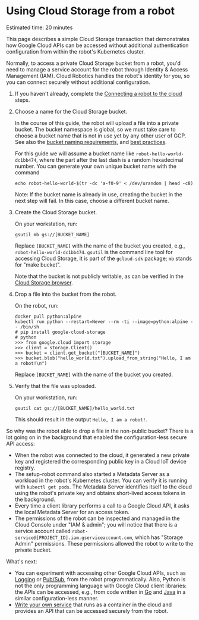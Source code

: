 # Using Cloud Storage from a robot

Estimated time: 20 minutes

This page describes a simple Cloud Storage transaction that demonstrates how Google Cloud APIs can be accessed without additional authentication configuration from within the robot's Kubernetes cluster.

Normally, to access a private Cloud Storage bucket from a robot, you'd need to manage a service account for the robot through Identity & Access Management (IAM). Cloud Robotics handles the robot's identity for you, so you can connect securely without additional configuration.

1. If you haven't already, complete the [Connecting a robot to the cloud](connecting-robot.md) steps.

1. Choose a name for the Cloud Storage bucket.

    In the course of this guide, the robot will upload a file into a private bucket. The bucket namespace is global, so we must take care to choose a bucket name that is not in use yet by any other user of GCP. See also the [bucket naming requirements](https://cloud.google.com/storage/docs/naming), and [best practices](https://cloud.google.com/storage/docs/best-practices#naming).

    For this guide we will assume a bucket name like `robot-hello-world-dc1bb474`, where the part after the last dash is a random hexadecimal number. You can generate your own unique bucket name with the command

    ```shell
    echo robot-hello-world-$(tr -dc 'a-f0-9' < /dev/urandom | head -c8)
    ```

    Note: If the bucket name is already in use, creating the bucket in the next step will fail. In this case, choose a different bucket name.

1. Create the Cloud Storage bucket.

    On your workstation, run:

    ```shell
    gsutil mb gs://[BUCKET_NAME]
    ```

    Replace `[BUCKET_NAME]` with the name of the bucket you created, e.g., `robot-hello-world-dc1bb474`.
    `gsutil` is the command line tool for accessing Cloud Storage, it is part of the `gcloud-sdk` package; `mb` stands for "make bucket".

    Note that the bucket is not publicly writable, as can be verified in the [Cloud Storage browser](https://console.cloud.google.com/storage/browser).

1. Drop a file into the bucket from the robot.

    On the robot, run:

    ```console
    docker pull python:alpine
    kubectl run python --restart=Never --rm -ti --image=python:alpine -- /bin/sh
    # pip install google-cloud-storage
    # python
    >>> from google.cloud import storage
    >>> client = storage.Client()
    >>> bucket = client.get_bucket("[BUCKET_NAME]")
    >>> bucket.blob("hello_world.txt").upload_from_string("Hello, I am a robot!\n")
    ```

    Replace `[BUCKET_NAME]` with the name of the bucket you created.

1. Verify that the file was uploaded.

    On your workstation, run:

    ```shell
    gsutil cat gs://[BUCKET_NAME]/hello_world.txt
    ```

    This should result in the output `Hello, I am a robot!`.

So why was the robot able to drop a file in the non-public bucket? There is a lot going on in the background that enabled the configuration-less secure API access:

* When the robot was connected to the cloud, it generated a new private key and registered the corresponding public key in a Cloud IoT device registry.
* The setup-robot command also started a Metadata Server as a workload in the robot's Kubernetes cluster. You can verify it is running with `kubectl get pods`. The Metadata Server identifies itself to the cloud using the robot's private key and obtains short-lived access tokens in the background.
* Every time a client library performs a call to a Google Cloud API, it asks the local Metadata Server for an access token.
* The permissions of the robot can be inspected and managed in the Cloud Console under "IAM &amp; admin"; you will notice that there is a service account called `robot-service@[PROJECT_ID].iam.gserviceaccount.com`, which has "Storage Admin" permissions. These permissions allowed the robot to write to the private bucket.

What's next:

* You can experiment with accessing other Google Cloud APIs, such as [Logging](https://cloud.google.com/logging/docs/) or [Pub/Sub](https://cloud.google.com/pubsub/docs/), from the robot programmatically. Also, Python is not the only programming language with Google Cloud client libraries: the APIs can be accessed, e.g., from code written in [Go](https://cloud.google.com/storage/docs/reference/libraries#client-libraries-install-go) and [Java](https://cloud.google.com/storage/docs/reference/libraries#client-libraries-install-java) in a similar configuration-less manner.
* [Write your own service](deploying-service.md) that runs as a container in the cloud and provides an API that can be accessed securely from the robot.
